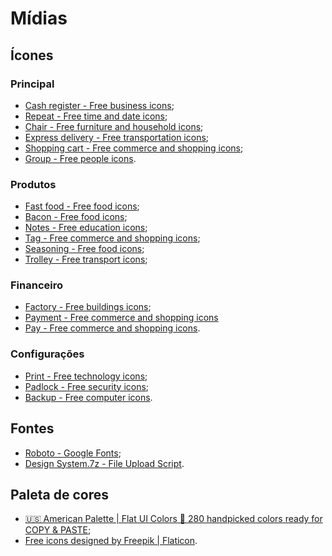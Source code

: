 # Mídias

## Ícones

### Principal

- [Cash register - Free business icons](https://www.flaticon.com/free-icon/cash-register_3166076);
- [Repeat - Free time and date icons](https://www.flaticon.com/free-icon/repeat_4285648);
- [Chair - Free furniture and household icons](https://www.flaticon.com/free-icon/chair_1012370);
- [Express delivery - Free transportation icons](https://www.flaticon.com/free-icon/express-delivery_3142269);
- [Shopping cart - Free commerce and shopping icons](https://www.flaticon.com/free-icon/shopping-cart_3594363);
- [Group - Free people icons](https://www.flaticon.com/free-icon/group_554826#).

### Produtos

- [Fast food - Free food icons](https://www.flaticon.com/free-icon/fast-food_1857878);
- [Bacon - Free food icons](https://www.flaticon.com/free-icon/bacon_1857861#);
- [Notes - Free education icons](https://www.flaticon.com/free-icon/notes_858821);
- [Tag - Free commerce and shopping icons](https://www.flaticon.com/free-icon/tag_3002407);
- [Seasoning - Free food icons](https://www.flaticon.com/free-icon/seasoning_1237063);
- [Trolley - Free transport icons](https://www.flaticon.com/free-icon/trolley_4047324);

### Financeiro

- [Factory - Free buildings icons](https://www.flaticon.com/free-icon/factory_4281485);
- [Payment - Free commerce and shopping icons](https://www.flaticon.com/free-icon/;payment_3595938)
- [Pay - Free commerce and shopping icons](https://www.flaticon.com/free-icon/pay_3050218).

### Configurações

- [Print - Free technology icons](https://www.flaticon.com/free-icon/print_4305624);
- [Padlock - Free security icons](https://www.flaticon.com/free-icon/padlock_747211);
- [Backup - Free computer icons](https://www.flaticon.com/free-icon/backup_2818765).

## Fontes

- [Roboto - Google Fonts](https://fonts.google.com/specimen/Roboto?query=Roboto&preview.text_type=custom);
- [Design System.7z - File Upload Script](https://www.gfxfile.com/3oe/Design_System.7z).

## Paleta de cores

- [🇺🇸 American Palette | Flat UI Colors 🎨 280 handpicked colors ready for COPY & PASTE](https://flatuicolors.com/palette/us);
- [Free icons designed by Freepik | Flaticon](https://www.flaticon.com/authors/freepik).
